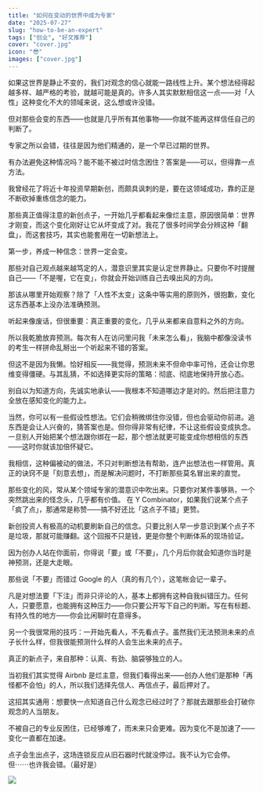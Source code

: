 ```yaml
---
title: "如何在变动的世界中成为专家"
date: "2025-07-27"
slug: "how-to-be-an-expert"
tags: ["创业", "好文推荐"]
cover: "cover.jpg"
icon: "😎"
images: ["cover.jpg"]
---
```

如果这世界是静止不变的，我们对观念的信心就能一路线性上升。某个想法经得起越多样、越严格的考验，就越可能是真的。许多人其实默默相信这一点——对「人性」这种变化不大的领域来说，这么想或许没错。



但对那些会变的东西——也就是几乎所有其他事物——你就不能再这样信任自己的判断了。



专家之所以会错，往往是因为他们精通的，是一个早已过期的世界。



有办法避免这种情况吗？能不能不被过时信念困住？答案是——可以，但得靠一点方法。



我曾经花了将近十年投资早期新创，而颇具讽刺的是，要在这领域成功，靠的正是不断砍掉重练信念的能力。



那些真正值得注意的新创点子，一开始几乎都看起来像烂主意，原因很简单：世界才刚变，而这个变化刚好让它从坏变成了对。我花了很多时间学会分辨这种「翻盘」，而这套技巧，其实也能套用在一切新想法上。



第一步，养成一种信念：世界一定会变。



那些对自己观点越来越笃定的人，潜意识里其实是认定世界静止。只要你不时提醒自己——「不是喔，它在变」，你就会开始训练自己去嗅出风的方向。



那该从哪里开始观察？除了「人性不太变」这条中等实用的原则外，很抱歉，变化这东西基本上没办法准确预测。



听起来像废话，但很重要：真正重要的变化，几乎从来都来自意料之外的方向。



所以我乾脆放弃预测。每次有人在访问里问我「未来怎么看」，我脑中都像没读书的考生一样拼命乱掰出一个听起来不错的答案。



但这不是因为我懒。恰好相反——我觉得，预测未来不但命中率可怜，还会让你思维变得僵硬。与其乱猜，不如选择更实际的策略：彻底、彻底地保持开放心态。



别自以为知道方向，先诚实地承认——我根本不知道哪边才是对的。然后把注意力全放在感知变化的能力上。



当然，你可以有一些假设性想法。它们会稍微绑住你没错，但也会驱动你前进。追东西是会让人兴奋的，猜答案也是。但你得非常有纪律，不让这些假设变成执念。
一旦别人开始把某个想法跟你绑在一起，那个想法就更可能变成你想相信的东西——这时你就该加倍怀疑它。



我相信，这种偏被动的做法，不只对判断想法有帮助，连产出想法也一样管用。真正的诀窍不是「刻意去想」，而是解决问题时，不打断那些莫名冒出来的直觉。



那些变化的风，常从某个领域专家的潜意识中吹出来。只要你对某件事够熟，一个突然跳出来的怪念头，几乎都有价值。
在 Y Combinator，如果我们说某个点子「疯了点」，那通常是称赞——搞不好还比「这点子不错」更赞。



新创投资人有极高的动机要刷新自己的信念。只要比别人早一步意识到某个点子不是垃圾，那就可能赚翻。这个回报不只是钱，更是你整个判断体系的现场验证。



因为创办人站在你面前，你得说「要」或「不要」，几个月后你就会知道你当时是神预测，还是大走眼。



那些说「不要」而错过 Google 的人（真的有几个），这笔帐会记一辈子。



凡是对想法要「下注」而非只评论的人，基本上都拥有这种自我纠错压力。任何人，只要愿意，也能拥有这种压力——你只要公开写下自己的判断。写在有标题、有持久性的地方——你会比闲聊时在意得多。



另一个我很常用的技巧：一开始先看人，不先看点子。虽然我们无法预测未来的点子长什么样，但我很能预测什么样的人会生出未来的点子。



真正的新点子，来自那种：认真、有劲、脑袋够独立的人。



当初我们其实觉得 Airbnb 是烂主意，但我们看得出来——创办人他们是那种「再怪都不会怕」的人，所以我们选择先信人、再信点子，最后押对了。



这招其实通用：想要快一点知道自己什么观念已经过时了？那就去跟那些会打破你观念的人当朋友。



不被自己的专业反困住，已经够难了，而未来只会更难。因为变化不是加速了——变化一直都在加速。



点子会生出点子，这场连锁反应从旧石器时代就没停过。我不认为它会停。
但⋯⋯也许我会错。（最好是）




![](https://prod-files-secure.s3.us-west-2.amazonaws.com/112d0858-5090-4d34-a606-b75eb8d65fd2/46476355-9cf3-4e99-9b7a-3531bc426380/1000202064.png?X-Amz-Algorithm=AWS4-HMAC-SHA256&X-Amz-Content-Sha256=UNSIGNED-PAYLOAD&X-Amz-Credential=ASIAZI2LB4667XBMP55W%2F20251006%2Fus-west-2%2Fs3%2Faws4_request&X-Amz-Date=20251006T103620Z&X-Amz-Expires=3600&X-Amz-Security-Token=IQoJb3JpZ2luX2VjEPP%2F%2F%2F%2F%2F%2F%2F%2F%2F%2FwEaCXVzLXdlc3QtMiJHMEUCID%2FUnplJNeXcUjlZLPnLbR%2B2xeY%2B0VgPbgwVrNNoVK66AiEAr5RkUh885H9KXiloFr9MB7WB4fCQF26llDjJ%2F7U8vKoqiAQIi%2F%2F%2F%2F%2F%2F%2F%2F%2F%2F%2FARAAGgw2Mzc0MjMxODM4MDUiDAllqULfnWS3olgtaCrcA4cSHsPdxlxbESy0JyA3AdK%2FcAwaj23W9QaP%2BYFWL%2BeL6xlnNQEkzoExUHoMySuq%2B8HKAiJR%2Fg4bt2JPSJU2upCoC%2BL2s9Pky03ef5luRu6bpuoSSAo24NIMD%2Binqj68QHsc%2ByQH8%2FRDkS2xpvcj0iO63NHpMsYLrweBl0VnIEQlWvY8a%2Bu7HMsj2G49%2BRJTiMvBNUC98iYMQzlxFKaSFpkNfae0S2A8yiDqQVIih3B13dc5%2FntMhbtmiw%2FR18EY1HiCNtp7uW7edxFA9ELwnDseBNnEG%2BTcF73Y%2FSxFs7m%2FtFm3%2BdtDWtUhmHMPJRCGeboMGoUWDoLQU1Afgj%2BgG55zLMsBSDtTraUh4ZMcNEYiJaONKhwUWS%2B8ntSAXAOlYwosOrtOEnplXFSLz%2BqjO8IabQEyHz5%2F3PfxRyjxjL3IO2mCD3tXy0gOlBCC3RnGvoc2OKIScEm53chyHiM16HQ7bWfPfHcAgFhyhCw%2B%2FQfBx%2BCPY1qyD9HICiYCsV0QDymC6KTeLSMhwAWT4509%2FruqUWffuIRFt1MURIMb4GYZrpm61u91OdJVbCxkTM0NiZegDoXIi7DkCuZrb201rAAQZj1e1hWzCK02TdZciZchViFSq0sY4n4qlNJPMJOvjscGOqUBBZ%2BKs4GZJWE5sCFNQa%2FEkIdIMEPItucnAm4djozdueSj%2FSvm0fASQXfQu9V4U9KoDByyURVEsVIsMDn0FBZqiK5P%2FPteLwqqpaJFEvLD2PaEDi88%2FWq5ChSvQpqppH1bttOyCcheGdIQVWWVGwAuKx6NmY97yNN0NrIEVJmv3SvxZDkW6Syd%2FhXMe8TRhp4gmz1vcpVb3mvbal36W3U1Y6DWUD4D&X-Amz-Signature=5f94bb82e517e21d0d4f2113a6c392e23a6c59b0250739303a83c1cb058dab9d&X-Amz-SignedHeaders=host&x-amz-checksum-mode=ENABLED&x-id=GetObject)

